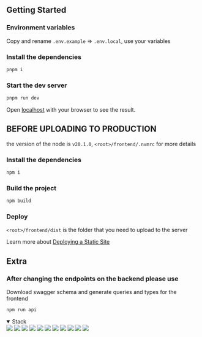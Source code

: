 ## Getting Started

### Environment variables

Copy and rename `.env.example` => `.env.local`, use your variables

### Install the dependencies

```bash
pnpm i
```

### Start the dev server

```bash
pnpm run dev
```

Open [localhost](http://localhost:3030) with your browser to see the result.

## BEFORE UPLOADING TO PRODUCTION

the version of the node is `v20.1.0`, `<root>/frontend/.nvmrc` for more details

### Install the dependencies

```bash
npm i
```

### Build the project

```bash
npm build
```

### Deploy

`<root>/frontend/dist` is the folder that you need to upload to the server

Learn more about [Deploying a Static Site](https://vitejs.dev/guide/static-deploy)

## Extra

### After changing the endpoints on the backend please use

Download swagger schema and generate queries and types for the frontend

```bash
npm run api
```

<details open><summary>Stack</summary>
<img src="https://img.shields.io/badge/React-61DAFB.svg?style=for-the-badge&logo=React&logoColor=black"/>
<img src="https://img.shields.io/badge/TypeScript-3178C6.svg?style=for-the-badge&logo=TypeScript&logoColor=white"/>
<img src="https://img.shields.io/badge/Prettier-F7B93E.svg?style=for-the-badge&logo=Prettier&logoColor=black"/>
<img src="https://img.shields.io/badge/React%20Query-FF4154.svg?style=for-the-badge&logo=React-Query&logoColor=white"/>
<img src="https://img.shields.io/badge/React%20Router-CA4245.svg?style=for-the-badge&logo=React-Router&logoColor=white"/>
<img src="https://img.shields.io/badge/pnpm-F69220.svg?style=for-the-badge&logo=pnpm&logoColor=white"/>
<img src="https://img.shields.io/badge/Axios-5A29E4.svg?style=for-the-badge&logo=Axios&logoColor=white"/>
<img src="https://img.shields.io/badge/styledcomponents-DB7093.svg?style=for-the-badge&logo=styled-components&logoColor=white"/>
<img src="https://img.shields.io/badge/ESLint-4B32C3.svg?style=for-the-badge&logo=ESLint&logoColor=white"/>
<img src="https://img.shields.io/badge/Vite-646CFF.svg?style=for-the-badge&logo=Vite&logoColor=white"/>
<img src="https://img.shields.io/badge/Ant%20Design-0170FE.svg?style=for-the-badge&logo=Ant-Design&logoColor=white"/>
</details>
